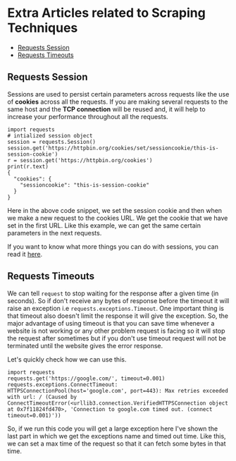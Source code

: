# Extra Articles related to Scraping Techniques

- [Requests Session](#requests-session)
- [Requests Timeouts](#requests-timeouts)


## Requests Session

Sessions are used to persist certain parameters across requests like the use of **cookies** across all the requests. If you are making several requests to the same host and the **TCP connection** will be reused and, it will help to increase your performance throughout all the requests. 

```
import requests
# intialized session object
session = requests.Session()
session.get('https://httpbin.org/cookies/set/sessioncookie/this-is-session-cookie')
r = session.get('https://httpbin.org/cookies')
print(r.text)
{
  "cookies": {
    "sessioncookie": "this-is-session-cookie"
  }
}

```

Here in the above code snippet, we set the session cookie and then when we make a new request to the cookies URL. We get the cookie that we have set in the first URL. Like this example, we can get the same certain parameters in the next requests.

If you want to know what more things you can do with sessions, you can read it [here](https://requests.kennethreitz.org/en/master/api/#sessionapi).


## Requests Timeouts

We can tell `request` to stop waiting for the response after a given time (in seconds). So if don't receive any bytes of response before the timeout it will raise an exception i.e `requests.exceptions.Timeout`. One important thing is that timeout also doesn't limit the response it will give the exception. So, the major advantage of using timeout is that you can save time whenever a website is not working or any other problem request is facing so it will stop the request after sometimes but if you don't use timeout request will not be terminated until the website gives the error response.

Let's quickly check how we can use this.


```
import requests
requests.get('https://google.com/', timeout=0.001)
requests.exceptions.ConnectTimeout: HTTPSConnectionPool(host='google.com', port=443): Max retries exceeded with url: / (Caused by ConnectTimeoutError(<urllib3.connection.VerifiedHTTPSConnection object at 0x7f11824fd470>, 'Connection to google.com timed out. (connect timeout=0.001)'))
```

So, if we run this code you will get a large exception here I've shown the last part in which we get the exceptions name and timed out time. Like this, we can set a max time of the request so that it can fetch some bytes in that time.